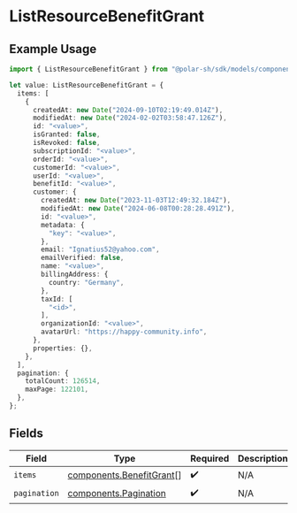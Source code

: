 # ListResourceBenefitGrant

## Example Usage

```typescript
import { ListResourceBenefitGrant } from "@polar-sh/sdk/models/components/listresourcebenefitgrant.js";

let value: ListResourceBenefitGrant = {
  items: [
    {
      createdAt: new Date("2024-09-10T02:19:49.014Z"),
      modifiedAt: new Date("2024-02-02T03:58:47.126Z"),
      id: "<value>",
      isGranted: false,
      isRevoked: false,
      subscriptionId: "<value>",
      orderId: "<value>",
      customerId: "<value>",
      userId: "<value>",
      benefitId: "<value>",
      customer: {
        createdAt: new Date("2023-11-03T12:49:32.184Z"),
        modifiedAt: new Date("2024-06-08T00:28:28.491Z"),
        id: "<value>",
        metadata: {
          "key": "<value>",
        },
        email: "Ignatius52@yahoo.com",
        emailVerified: false,
        name: "<value>",
        billingAddress: {
          country: "Germany",
        },
        taxId: [
          "<id>",
        ],
        organizationId: "<value>",
        avatarUrl: "https://happy-community.info",
      },
      properties: {},
    },
  ],
  pagination: {
    totalCount: 126514,
    maxPage: 122101,
  },
};
```

## Fields

| Field                                                                | Type                                                                 | Required                                                             | Description                                                          |
| -------------------------------------------------------------------- | -------------------------------------------------------------------- | -------------------------------------------------------------------- | -------------------------------------------------------------------- |
| `items`                                                              | [components.BenefitGrant](../../models/components/benefitgrant.md)[] | :heavy_check_mark:                                                   | N/A                                                                  |
| `pagination`                                                         | [components.Pagination](../../models/components/pagination.md)       | :heavy_check_mark:                                                   | N/A                                                                  |